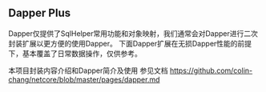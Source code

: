 ## Dapper Plus
Dapper仅提供了SqlHelper常用功能和对象映射，我们通常会对Dapper进行二次封装扩展以更方便的使用Dapper。
下面Dapper扩展在无损Dapper性能的前提下，基本覆盖了日常数据操作，仅供参考。


本项目封装内容介绍和Dapper简介及使用 参见文档 https://github.com/colin-chang/netcore/blob/master/pages/dapper.md

